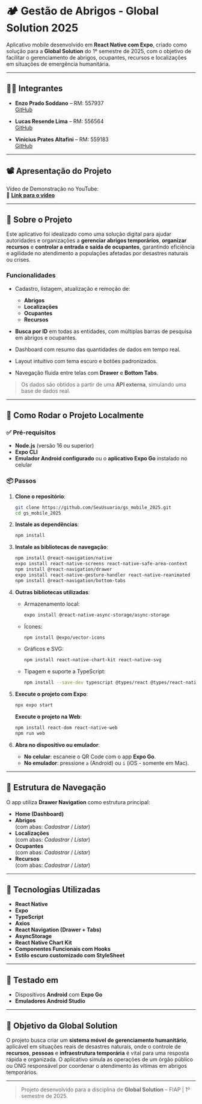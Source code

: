 # 🏕️ Gestão de Abrigos - Global Solution 2025

Aplicativo mobile desenvolvido em **React Native com Expo**, criado como solução para a **Global Solution** do 1º semestre de 2025, com o objetivo de facilitar o gerenciamento de abrigos, ocupantes, recursos e localizações em situações de emergência humanitária.

---

## 👨‍💻 Integrantes

- **Enzo Prado Soddano** – RM: 557937  
  [GitHub](https://github.com/DerBrasilianer)

- **Lucas Resende Lima** – RM: 556564  
  [GitHub](https://github.com/lucasresendelima)

- **Vinicius Prates Altafini** – RM: 559183  
  [GitHub](https://github.com/vinicius945)

---

## 📽️ Apresentação do Projeto

Vídeo de Demonstração no YouTube:  
🔗 **[Link para o vídeo](https://www.youtube.com/watch?v=SEU-LINK-AQUI)**

---

## 📱 Sobre o Projeto

Este aplicativo foi idealizado como uma solução digital para ajudar autoridades e organizações a **gerenciar abrigos temporários**, **organizar recursos** e **controlar a entrada e saída de ocupantes**, garantindo eficiência e agilidade no atendimento a populações afetadas por desastres naturais ou crises.

### Funcionalidades

- Cadastro, listagem, atualização e remoção de:
  - **Abrigos**
  - **Localizações**
  - **Ocupantes**
  - **Recursos**

- **Busca por ID** em todas as entidades, com múltiplas barras de pesquisa em abrigos e ocupantes.
- Dashboard com resumo das quantidades de dados em tempo real.
- Layout intuitivo com tema escuro e botões padronizados.
- Navegação fluida entre telas com **Drawer** e **Bottom Tabs**.

> Os dados são obtidos a partir de uma **API externa**, simulando uma base de dados real.

---

## 🚀 Como Rodar o Projeto Localmente

### ✅ Pré-requisitos

- **Node.js** (versão 16 ou superior)
- **Expo CLI**
- **Emulador Android configurado** ou o **aplicativo Expo Go** instalado no celular

### 📦 Passos

1. **Clone o repositório**:
   ```bash
   git clone https://github.com/SeuUsuario/gs_mobile_2025.git
   cd gs_mobile_2025
   ```

2. **Instale as dependências**:
   ```bash
   npm install
   ```

3. **Instale as bibliotecas de navegação**:
   ```bash
   npm install @react-navigation/native
   expo install react-native-screens react-native-safe-area-context
   npm install @react-navigation/drawer
   expo install react-native-gesture-handler react-native-reanimated
   npm install @react-navigation/bottom-tabs
   ```

4. **Outras bibliotecas utilizadas**:
   - Armazenamento local:
     ```bash
     expo install @react-native-async-storage/async-storage
     ```
   - Ícones:
     ```bash
     npm install @expo/vector-icons
     ```
   - Gráficos e SVG:
     ```bash
     npm install react-native-chart-kit react-native-svg
     ```
   - Tipagem e suporte a TypeScript:
     ```bash
     npm install --save-dev typescript @types/react @types/react-native
     ```

5. **Execute o projeto com Expo**:
   ```bash
   npx expo start
   ```

   **Execute o projeto na Web**:
   ```bash
   npm install react-dom react-native-web
   npm run web
   ```

6. **Abra no dispositivo ou emulador**:
   - **No celular**: escaneie o QR Code com o app **Expo Go**.
   - **No emulador**: pressione `a` (Android) ou `i` (iOS - somente em Mac).

---

## 🧩 Estrutura de Navegação

O app utiliza **Drawer Navigation** como estrutura principal:

- **Home (Dashboard)**
- **Abrigos**  
  (com abas: _Cadastrar_ / _Listar_)
- **Localizações**  
  (com abas: _Cadastrar_ / _Listar_)
- **Ocupantes**  
  (com abas: _Cadastrar_ / _Listar_)
- **Recursos**  
  (com abas: _Cadastrar_ / _Listar_)

---

## 📁 Tecnologias Utilizadas

- **React Native**
- **Expo**
- **TypeScript**
- **Axios**
- **React Navigation (Drawer + Tabs)**
- **AsyncStorage**
- **React Native Chart Kit**
- **Componentes Funcionais com Hooks**
- **Estilo escuro customizado com StyleSheet**

---

## 🧪 Testado em

- Dispositivos **Android** com **Expo Go**
- **Emuladores Android Studio**

---

## 🎯 Objetivo da Global Solution

O projeto busca criar um **sistema móvel de gerenciamento humanitário**, aplicável em situações reais de desastres naturais, onde o controle de **recursos**, **pessoas** e **infraestrutura temporária** é vital para uma resposta rápida e organizada. O aplicativo simula as operações de um órgão público ou ONG responsável por coordenar o atendimento às vítimas em abrigos temporários.

---

> Projeto desenvolvido para a disciplina de **Global Solution** – FIAP | 1º semestre de 2025.

